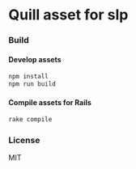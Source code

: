 # Quill asset for slp


### Build
#### Develop assets
```bash
npm install
npm run build
```

#### Compile assets for Rails
```bash
rake compile
```


### License

MIT
